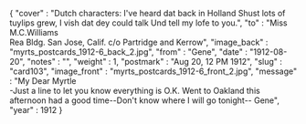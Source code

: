 {
  "cover" : "Dutch characters: I've heard dat back in Holland Shust lots of tuylips grew, I vish dat dey could talk Und tell my lofe to you.",
  "to" : "Miss M.C.Williams<br> Rea Bldg. San Jose, Calif. c/o Partridge and Kerrow",
  "image_back" : "myrts_postcards_1912-6_back_2.jpg",
  "from" : "Gene",
  "date" : "1912-08-20",
  "notes" : "",
  "weight" : 1,
  "postmark" : "Aug 20, 12 PM 1912",
  "slug" : "card103",
  "image_front" : "myrts_postcards_1912-6_front_2.jpg",
  "message" : "My Dear Myrtle<br>-Just a line to let you know everything is O.K. Went to Oakland this afternoon had a good time--Don't know where I will go tonight-- Gene",
  "year" : 1912
}
